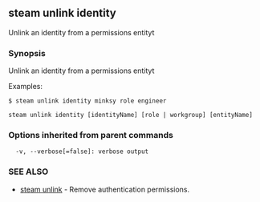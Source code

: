 ## steam unlink identity

Unlink an identity from a permissions entityt

### Synopsis


Unlink an identity from a permissions entityt

Examples:

	$ steam unlink identity minksy role engineer

```
steam unlink identity [identityName] [role | workgroup] [entityName]
```

### Options inherited from parent commands

```
  -v, --verbose[=false]: verbose output
```

### SEE ALSO
* [steam unlink](steam_unlink.md)	 - Remove authentication permissions.

